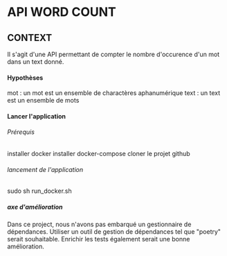 # API WORD COUNT

## CONTEXT

Il s'agit d'une API permettant de compter le nombre d'occurence d'un mot dans un text donné.

#### Hypothèses

mot : un mot est un ensemble de charactères aphanumérique 
text : un text est un ensemble de mots

#### Lancer l'application 

###### Prérequis
installer docker 
installer docker-compose
cloner le projet github 
###### lancement de l'application 
sudo sh  run_docker.sh

##### axe d'amélioration 
Dans ce project, nous n'avons pas embarqué un gestionnaire de dépendances. Utiliser un outil de 
gestion de dépendances tel que "poetry" serait souhaitable.
Enrichir les tests également serait une bonne amélioration.

